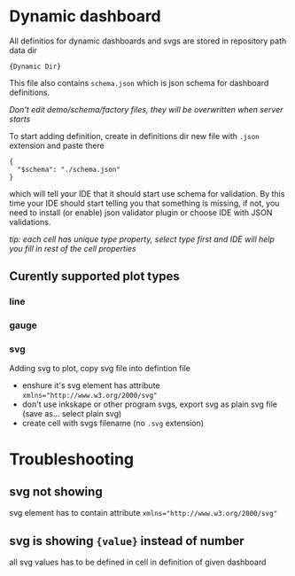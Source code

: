 # Dynamic dashboard

All definitios for dynamic dashboards and svgs are stored in repository path data dir
```
{Dynamic Dir}
```
This file also contains `schema.json` which is json schema for dashboard definitions.

*Don't edit demo/schema/factory files, they will be overwritten when server starts*

To start adding definition, create in definitions dir new file with `.json` extension and paste there 
```
{
  "$schema": "./schema.json"
}
```
which will tell your IDE that it should start use schema for validation. By this time your IDE should start telling you that something is missing, if not, you need to install (or enable) json validator plugin or choose IDE with JSON validations.

*tip: each cell has unique type property, select type first and IDE will help you fill in rest of the cell properties*

## Curently supported plot types

### line
### gauge
### svg

Adding svg to plot, copy svg file into defintion file
 - enshure it's svg element has attribute `xmlns="http://www.w3.org/2000/svg"`
 - don't use inkskape or other program svgs, export svg as plain svg file (save as... select plain svg)
 - create cell with svgs filename (no `.svg` extension)

# Troubleshooting

## svg not showing

svg element has to contain attribute `xmlns="http://www.w3.org/2000/svg"`

## svg is showing `{value}` instead of number

all svg values has to be defined in cell in definition of given dashboard

